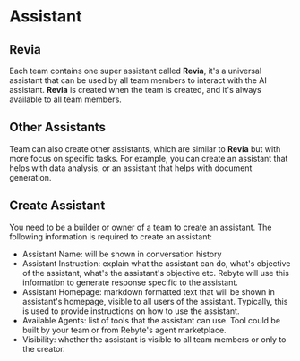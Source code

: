 # Assistant

## Revia

Each team contains one super assistant called **Revia**, it's a universal assistant that can be used by all team members to interact with the AI assistant. **Revia** is created when the team is created, and it's always available to all team members. 

## Other Assistants

Team can also create other assistants, which are similar to **Revia** but with more focus on specific tasks. For example, you can create an assistant that helps with data analysis, or an assistant that helps with document generation.

## Create Assistant

You need to be a builder or owner of a team to create an assistant. 
The following information is required to create an assistant:
* Assistant Name: will be shown in conversation history
* Assistant Instruction: explain what the assistant can do, what's objective of the assistant, what's the assistant's objective etc. Rebyte will use this information to generate response specific to the assistant. 
* Assistant Homepage: markdown formatted text that will be shown in assistant's homepage, visible to all users of the assistant. Typically, this is used to provide instructions on how to use the assistant.
* Available Agents: list of tools that the assistant can use. Tool could be built by your team or from Rebyte's agent marketplace. 
* Visibility: whether the assistant is visible to all team members or only to the creator.
